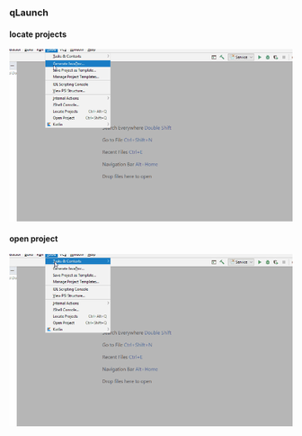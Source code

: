 ### qLaunch

#### locate projects

![Locate Project](img/locate-project.gif?raw=true)

#### open project

![Open Project](img/open-project.gif?raw=true)